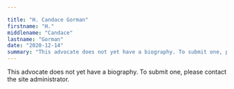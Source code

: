 ```yaml
---

title: "H. Candace Gorman"
firstname: "H."
middlename: "Candace"
lastname: "Gorman"
date: "2020-12-14"
summary: "This advocate does not yet have a biography. To submit one, please contact the site administrator."
---
```

This advocate does not yet have a biography. To submit one, please contact the site administrator.

